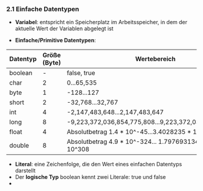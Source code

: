 ### 2.1 Einfache Datentypen

- **Variabel**: entspricht ein Speicherplatz im Arbeitsspeicher, in dem der aktuelle Wert der Variablen abgelegt ist

- **Einfache/Primitive Datentypen**:

| Datentyp | Größe (Byte) | Wertebereich                                               |
|----------|--------------|------------------------------------------------------------|
| boolean  | -            | false, true                                                |
| char     | 2            | 0...65,535                                                 |
| byte     | 1            | -128...127                                                 |
| short    | 2            | -32,768...32,767                                           |
| int      | 4            | -2,147,483,648...2,147,483,647                             |
| long     | 8            | -9,223,372,036,854,775,808...9,223,372,036,854,775,807     |
| float    | 4            | Absolutbetrag 1.4 * 10^-45...3.4028235 * 10^38             |
| double   | 8            | Absolutbetrag 4.9 * 10^-324... 1.7976931348623157 * 10^308 |

- **Literal**: eine Zeichenfolge, die den Wert eines einfachen Datentyps darstellt
- Der **logische Typ** boolean kennt zwei Literale: true und false
- 
